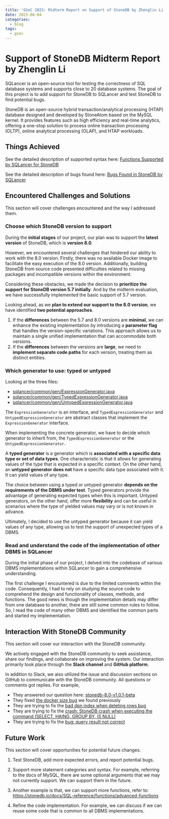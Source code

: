 ```yaml
---
title: 'GSoC 2023: Midterm Report on Support of StoneDB by Zhenglin Li'
date: 2023-06-04
categories:
  - blog
tags:
  - gsoc
---
```


# Support of StoneDB Midterm Report by Zhenglin Li

SQLancer is an open-source tool for testing the correctness of SQL database systems and supports close to 20 database systems. The goal of this project is to add support for StoneDB to SQLancer and test StoneDB to find potential bugs.

StoneDB is an open-source hybrid transaction/analytical processing (HTAP) database designed and developed by StoneAtom based on the MySQL kernel. It provides features such as high efficiency and real-time analytics, offering a one-stop solution to process online transaction processing (OLTP), online analytical processing (OLAP), and HTAP workloads.

## Things Achieved

See the detailed description of supported syntax here: [Functions Supported by SQLancer for StoneDB](https://docs.google.com/document/d/12OpiDYs_Civor-saKZFmZPZd5ElVJAc9RDpDIwikh9Y/edit?usp=sharing)

See the detailed description of bugs found here: [Bugs Found in StoneDB by SQLancer](https://docs.google.com/document/d/1N-oUGVATV0l6tG87uOtPNmfLS7g_fuo7HIckFobD-Yo/edit?usp=sharing)

## Encountered Challenges and Solutions

This section will cover challenges encountered and the way I addressed them.

### Choose which StoneDB version to support

During the **initial stages** of our project, our plan was to support the **latest version** of StoneDB, which is **version 8.0**.

However, we encountered several challenges that hindered our ability to work with the 8.0 version. Firstly, there was no available Docker image to facilitate the easy execution of the 8.0 version. Additionally, building StoneDB from source code presented difficulties related to missing packages and incompatible versions within the environment.

Considering these obstacles, we made the decision to **prioritize the support for StoneDB version 5.7 initially**. And by the midterm evaluation, we have successfully implemented the basic support of 5.7 version.

Looking ahead, as we **plan to extend our support to the 8.0 version**, we have identified **two potential approaches**.

1. If the **differences** between the 5.7 and 8.0 versions are **minimal**, we can enhance the existing implementation by introducing a **parameter flag** that handles the version-specific variations. This approach allows us to maintain a single unified implementation that can accommodate both versions.
2. If the **differences** between the versions are **large**, we need to **implement separate code paths** for each version, treating them as distinct entities.

### Which generator to use: typed or untyped

Looking at the three files:

- [sqlancer/common/gen/ExpressionGenerator.java](https://github.com/sqlancer/sqlancer/blob/main/src/sqlancer/common/gen/ExpressionGenerator.java)
- [sqlancer/common/gen/TypedExpressionGenerator.java](https://github.com/sqlancer/sqlancer/blob/main/src/sqlancer/common/gen/TypedExpressionGenerator.java)
- [sqlancer/common/gen/UntypedExpressionGenerator.java](https://github.com/sqlancer/sqlancer/blob/main/src/sqlancer/common/gen/UntypedExpressionGenerator.java)

The `ExpressionGenerator` is an interface, and `TypedExpressionGenerator` and `UntypedExpressionGenerator` are abstract classes that implement the `ExpressionGenerator` interface.

When implementing the concrete generator, we have to decide which generator to inherit from, the `TypedExpressionGenerator` or the `UntypedExpressionGenerator`.

A **typed generator** is a generator which is **associated with a specific data type or set of data types**. One characteristic is that it allows for generating values of the type that is expected in a specific context. On the other hand, an **untyped generator** **does not** have a specific data type associated with it. It can yield values of any type.

The choice between using a typed or untyped generator **depends on the requirements of the DBMS under test**. Typed generators provide the advantage of generating expected types when this is important. Untyped generators, on the other hand, offer more **flexibility** and can be useful in scenarios where the type of yielded values may vary or is not known in advance.

Ultimately, I decided to use the untyped generator because it can yield values of any type, allowing us to test the support of unexpected types of a DBMS.

### Read and understand the code of the implementation of other DBMS in SQLancer

During the initial phase of our project, I delved into the codebase of various DBMS implementations within SQLancer to gain a comprehensive understanding.

The first challenge I encountered is due to the limited comments within the code. Consequently, I had to rely on studying the source code to comprehend the design and functionality of classes, methods, and functions. The good news is though the implementation details may differ from one database to another, there are still some common rules to follow. So, I read the code of many other DBMS and identified the common parts and started my implementation.

## Interaction With StoneDB Community

This section will cover our interaction with the StoneDB community.

We actively engaged with the StoneDB community to seek assistance, share our findings, and collaborate on improving the system. Our interaction primarily took place through the **Slack channel** and **GitHub platform**.

In addition to Slack, we also utilized the issue and discussion sections on GitHub to communicate with the StoneDB community. All questions or comments got replies. For example,

- They answered our question here: [stonedb-8.0-v1.0.1-beta](https://github.com/orgs/stoneatom/discussions/1849#discussioncomment-6138954)
- They fixed [the docker size bug](https://github.com/stoneatom/stonedb/issues/1923) we found previously
- They are trying to fix the [bad dpn index when deleting rows bug](https://github.com/stoneatom/stonedb/issues/1933)
- They are trying to fix the [crash: StoneDB crash when executing the command (SELECT, HAING, GROUP BY, IS NULL)](https://github.com/stoneatom/stonedb/issues/1941)
- They are trying to fix the [bug: query result not correct](https://github.com/stoneatom/stonedb/issues/1942)

## Future Work

This section will cover opportunities for potential future changes.

1. Test StoneDB, add more expected errors, and report potential bugs.

2. Support more statement categories and syntax. For example, referring to the docs of MySQL, there are some optional arguments that we may not currently support. We can support them in the future.

3. Another example is that, we can support more functions, refer to: https://stonedb.io/docs/SQL-reference/functions/advanced-functions

4. Refine the code implementation. For example, we can discuss if we can reuse some code that is common to all DBMS implementations.
